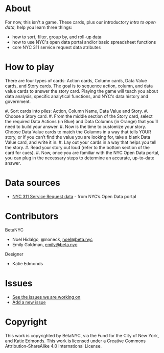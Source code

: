 # About

For now, this isn't a game. These cards, plus our introductory _intro to open data_, help you learn three things: 
 - how to sort, filter, group by, and roll-up data
 - how to use NYC's open data portal and/or basic spreadsheet functions
 - core NYC 311 service request data atributes

# How to play

There are four types of cards: Action cards, Column cards, Data Value cards, and Story cards. The goal is to sequence action, column, and data value cards to answer the story card. Playing the game will teach you about data analysis, specific analytical functions, and NYC's data history and government.

 #. Sort cards into piles: Action, Column Name, Data Value and Story. 
 #. Choose a Story card.
 #. From the middle section of the Story card, select the required Data Actions (in Blue) and Data Columns (in Orange) that you’ll need to build your answer.
 #. Now is the time to customize your story. Choose Data Value cards to match the Columns in a way that tells YOUR story, or if you can’t find the value you are looking for, take a blank Data Value card, and write it in.
 #. Lay out your cards in a way that helps you tell the story.
 #. Read your story out loud (refer to the bottom section of the card for cues).
 #. Now, once you are familiar with the NYC Open Data portal, you can plug in the necessary steps to determine an accurate, up-to-date answer.


# Data sources
 * [NYC 311 Service Request data](https://data.cityofnewyork.us/Social-Services/311-Service-Requests-from-2010-to-Present/erm2-nwe9/data) - from NYC’s Open Data portal

# Contributors

BetaNYC
 * Noel Hidalgo, @noneck, noel@beta.nyc
 * Emily Goldman, emily@beta.nyc

Designer 
 * Katie Edmonds

# Issues
 * [See the issues we are working on](https://github.com/BetaNYC/cards-for-community/issues/issues)
 * [Add a new issue](https://github.com/BetaNYC/cards-for-community/issues/new)

# Copyright
This work is copyrighted by BetaNYC, via the Fund for the City of New York, and Katie Edmonds. This work is licensed under a Creative Commons Attribution-ShareAlike 4.0 International License.